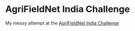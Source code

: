 # AgriFieldNet India Challenge

My messy attempt at the [AgriFieldNet India Challenge](https://zindi.africa/competitions/agrifieldnet-india-challenge)
